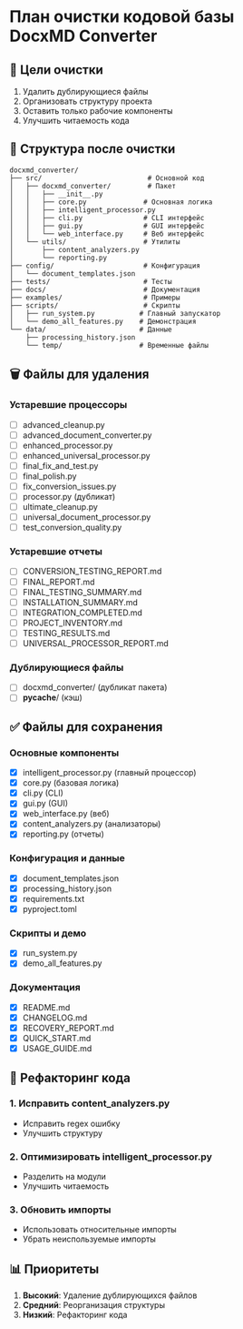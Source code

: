 # План очистки кодовой базы DocxMD Converter

## 🎯 Цели очистки
1. Удалить дублирующиеся файлы
2. Организовать структуру проекта
3. Оставить только рабочие компоненты
4. Улучшить читаемость кода

## 📁 Структура после очистки
```
docxmd_converter/
├── src/                          # Основной код
│   ├── docxmd_converter/         # Пакет
│   │   ├── __init__.py
│   │   ├── core.py              # Основная логика
│   │   ├── intelligent_processor.py
│   │   ├── cli.py               # CLI интерфейс
│   │   ├── gui.py               # GUI интерфейс
│   │   └── web_interface.py     # Веб интерфейс
│   └── utils/                   # Утилиты
│       ├── content_analyzers.py
│       └── reporting.py
├── config/                      # Конфигурация
│   └── document_templates.json
├── tests/                       # Тесты
├── docs/                        # Документация
├── examples/                    # Примеры
├── scripts/                     # Скрипты
│   ├── run_system.py           # Главный запускатор
│   └── demo_all_features.py    # Демонстрация
└── data/                       # Данные
    ├── processing_history.json
    └── temp/                   # Временные файлы
```

## 🗑️ Файлы для удаления

### Устаревшие процессоры
- [ ] advanced_cleanup.py
- [ ] advanced_document_converter.py
- [ ] enhanced_processor.py
- [ ] enhanced_universal_processor.py
- [ ] final_fix_and_test.py
- [ ] final_polish.py
- [ ] fix_conversion_issues.py
- [ ] processor.py (дубликат)
- [ ] ultimate_cleanup.py
- [ ] universal_document_processor.py
- [ ] test_conversion_quality.py

### Устаревшие отчеты
- [ ] CONVERSION_TESTING_REPORT.md
- [ ] FINAL_REPORT.md
- [ ] FINAL_TESTING_SUMMARY.md
- [ ] INSTALLATION_SUMMARY.md
- [ ] INTEGRATION_COMPLETED.md
- [ ] PROJECT_INVENTORY.md
- [ ] TESTING_RESULTS.md
- [ ] UNIVERSAL_PROCESSOR_REPORT.md

### Дублирующиеся файлы
- [ ] docxmd_converter/ (дубликат пакета)
- [ ] __pycache__/ (кэш)

## ✅ Файлы для сохранения

### Основные компоненты
- [x] intelligent_processor.py (главный процессор)
- [x] core.py (базовая логика)
- [x] cli.py (CLI)
- [x] gui.py (GUI)
- [x] web_interface.py (веб)
- [x] content_analyzers.py (анализаторы)
- [x] reporting.py (отчеты)

### Конфигурация и данные
- [x] document_templates.json
- [x] processing_history.json
- [x] requirements.txt
- [x] pyproject.toml

### Скрипты и демо
- [x] run_system.py
- [x] demo_all_features.py

### Документация
- [x] README.md
- [x] CHANGELOG.md
- [x] RECOVERY_REPORT.md
- [x] QUICK_START.md
- [x] USAGE_GUIDE.md

## 🔧 Рефакторинг кода

### 1. Исправить content_analyzers.py
- Исправить regex ошибку
- Улучшить структуру

### 2. Оптимизировать intelligent_processor.py
- Разделить на модули
- Улучшить читаемость

### 3. Обновить импорты
- Использовать относительные импорты
- Убрать неиспользуемые импорты

## 📊 Приоритеты
1. **Высокий**: Удаление дублирующихся файлов
2. **Средний**: Реорганизация структуры
3. **Низкий**: Рефакторинг кода